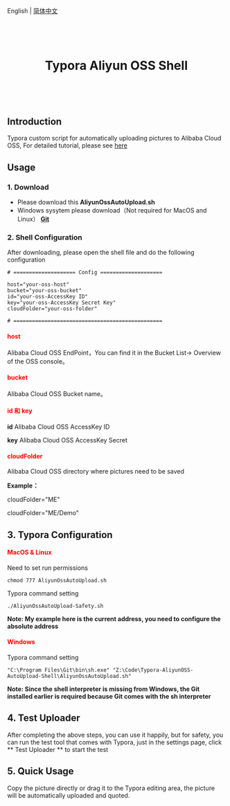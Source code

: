 English | [简体中文](https://github.com/lingme/Typora-AliyunOSS-AutoUpload-Shell)

<h1 align="center" style="margin-top:100px;margin-bottom:100px">Typora Aliyun OSS Shell</h1>



## Introduction

Typora custom script for automatically uploading pictures to Alibaba Cloud OSS, For detailed tutorial, please see [here](https://lingmin.me/2020/05/08/TyporaAutoUploadShell/)



## Usage

### 1. Download

* Please download this **AliyunOssAutoUpload.sh**
* Windows sysytem please download（Not required for MacOS and Linux） [**Git**](https://git-scm.com/downloads)



### 2. Shell Configuration

After downloading, please open the shell file and do the following configuration

```shell
# ==================== Config ====================

host="your-oss-host"
bucket="your-oss-bucket"
id="your-oss-AccessKey ID"
key="your-oss-AccessKey Secret Key"
cloudFolder="your-oss-folder"

# ================================================
```
<h4 style="color:red;">host</h4>

Alibaba Cloud OSS EndPoint，You can find it in the Bucket List-> Overview of the OSS console。

<h4 style="color:red;">bucket</h4>

Alibaba Cloud OSS Bucket name。

<h4 style="color:red;">id 和 key</h4>

**id** Alibaba Cloud OSS AccessKey ID

**key** Alibaba Cloud OSS AccessKey Secret

<h4 style="color:red;">cloudFolder</h4>

Alibaba Cloud OSS directory where pictures need to be saved


**Example：**

cloudFolder="ME"

cloudFolder="ME/Demo"



## 3. Typora Configuration

<h4 style="color:red;">MacOS & Linux</h4>


Need to set run permissions

```shell
chmod 777 AliyunOssAutoUpload.sh
```

Typora command setting

```shell
./AliyunOssAutoUpload-Safety.sh
```

**Note: My example here is the current address, you need to configure the absolute address**



<h4 style="color:red;">Windows</h4>

Typora command setting

```shell
"C:\Program Files\Git\bin\sh.exe" "Z:\Code\Typora-AliyunOSS-AutoUpload-Shell\AliyunOssAutoUpload.sh"
```

**Note: Since the shell interpreter is missing from Windows, the Git installed earlier is required because Git comes with the sh interpreter**



## 4. Test Uploader

After completing the above steps, you can use it happily, but for safety, you can run the test tool that comes with Typora, just in the settings page, click ** Test Uploader ** to start the test



## 5. Quick Usage

Copy the picture directly or drag it to the Typora editing area, the picture will be automatically uploaded and quoted.
